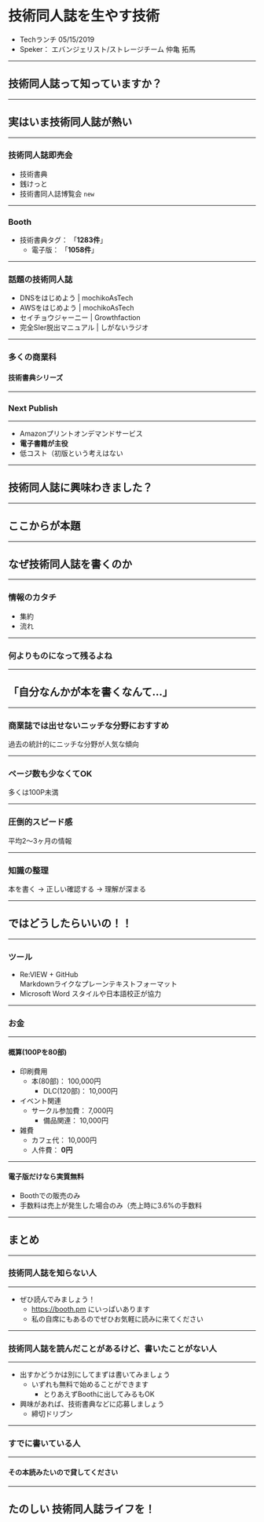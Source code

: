 # 技術同人誌を生やす技術

- Techランチ 05/15/2019 
- Speker： エバンジェリスト/ストレージチーム 仲亀 拓馬

---

## 技術同人誌って知っていますか？

---

## 実はいま技術同人誌が熱い

---

### 技術同人誌即売会

- 技術書典
- 銭けっと
- 技術書同人誌博覧会 `new`

---

### Booth

- 技術書典タグ： 「**1283件**」
  - 電子版： 「**1058件**」

---

### 話題の技術同人誌

- DNSをはじめよう | mochikoAsTech
- AWSをはじめよう | mochikoAsTech
- セイチョウジャーニー | Growthfaction
- 完全SIer脱出マニュアル | しがないラジオ

---

### 多くの商業科

#### 技術書典シリーズ

---

### Next Publish

---

- Amazonプリントオンデマンドサービス
- **電子書籍が主役**
- 低コスト（初版という考えはない

---

## 技術同人誌に興味わきました？

---

## ここからが本題

---

## なぜ技術同人誌を書くのか

---

### 情報のカタチ

- 集約
- 流れ

---

### 何よりものになって残るよね

--- 

## 「自分なんかが本を書くなんて…」

---

### 商業誌では出せないニッチな分野におすすめ

過去の統計的にニッチな分野が人気な傾向

---

### ページ数も少なくてOK

多くは100P未満

---

### 圧倒的スピード感

平均2～3ヶ月の情報

---

### 知識の整理

本を書く → 正しい確認する → 理解が深まる

---

## ではどうしたらいいの！！

---

### ツール

- Re:VIEW + GitHub  
Markdownライクなプレーンテキストフォーマット
- Microsoft Word
スタイルや日本語校正が協力

---

### お金

---

#### 概算(100Pを80部)

- 印刷費用
  - 本(80部)： 100,000円
    - DLC(120部)： 10,000円
- イベント関連
  - サークル参加費： 7,000円
    - 備品関連： 10,000円
- 雑費
  - カフェ代： 10,000円
  - 人件費： **0円**

---

#### 電子版だけなら実質無料

- Boothでの販売のみ
- 手数料は売上が発生した場合のみ（売上時に3.6%の手数料

---

## まとめ

---

### 技術同人誌を知らない人

---

- ぜひ読んでみましょう！
  - https://booth.pm にいっぱいあります
  - 私の自席にもあるのでぜひお気軽に読みに来てください

---

### 技術同人誌を読んだことがあるけど、書いたことがない人

---

- 出すかどうかは別にしてまずは書いてみましょう
  - いずれも無料で始めることができます
    - とりあえずBoothに出してみるもOK
- 興味があれば、技術書典などに応募しましょう
  - 締切ドリブン

---

### すでに書いている人

---

#### その本読みたいので貸してください

---

## たのしい 技術同人誌ライフを！
